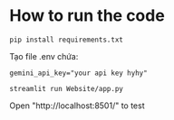 # How to run the code

```
pip install requirements.txt
```
Tạo file .env chứa:
```
gemini_api_key="your api key hyhy"
```

```
streamlit run Website/app.py
```

Open "http://localhost:8501/" to test

